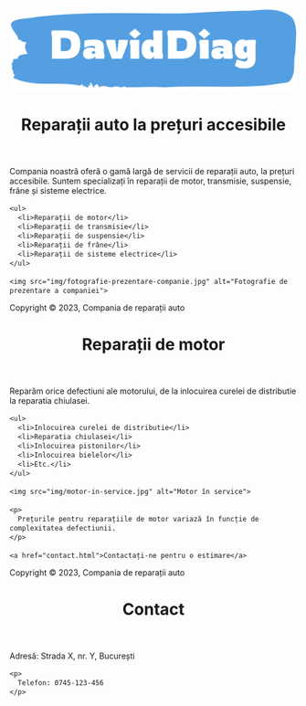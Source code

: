 <html lang="en">
<head>
  <meta charset="UTF-8">
  <title>Reparații auto</title>
</head>
<body>

  <header>
    <img src="daviddiag-high-resolution-logo (1).png" alt="Autovehicul în service">
    <h1>Reparații auto la prețuri accesibile</h1>
  </header>

  <main>
    <p>
      Compania noastră oferă o gamă largă de servicii de reparații auto, la prețuri accesibile. Suntem specializați în reparații de motor, transmisie, suspensie, frâne și sisteme electrice.
    </p>

    <ul>
      <li>Reparații de motor</li>
      <li>Reparații de transmisie</li>
      <li>Reparații de suspensie</li>
      <li>Reparații de frâne</li>
      <li>Reparații de sisteme electrice</li>
    </ul>

    <img src="img/fotografie-prezentare-companie.jpg" alt="Fotografie de prezentare a companiei">
  </main>

  <footer>
    <p>
      Copyright © 2023, Compania de reparații auto
    </p>
  </footer>

</body>
</html>
<!DOCTYPE html>
<html lang="en">
<head>
  <meta charset="UTF-8">
  <title>Reparații de motor</title>
</head>
<body>

  <header>
    <h1>Reparații de motor</h1>
  </header>

  <main>
    <p>
      Reparăm orice defectiuni ale motorului, de la inlocuirea curelei de distributie la reparatia chiulasei.
    </p>

    <ul>
      <li>Inlocuirea curelei de distributie</li>
      <li>Reparatia chiulasei</li>
      <li>Inlocuirea pistonilor</li>
      <li>Inlocuirea bielelor</li>
      <li>Etc.</li>
    </ul>

    <img src="img/motor-in-service.jpg" alt="Motor în service">

    <p>
      Prețurile pentru reparațiile de motor variază în funcție de complexitatea defectiunii.
    </p>

    <a href="contact.html">Contactați-ne pentru o estimare</a>
  </main>

  <footer>
    <p>
      Copyright © 2023, Compania de reparații auto
    </p>
  </footer>

</body>
</html>
<!DOCTYPE html>
<html lang="en">
<head>
  <meta charset="UTF-8">
  <title>Contact</title>
</head>
<body>

  <header>
    <h1>Contact</h1>
  </header>

  <main>
    <p>
      Adresă: Strada X, nr. Y, București
    </p>

    <p>
      Telefon: 0745-123-456
    </p>
